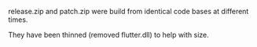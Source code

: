 release.zip and patch.zip were build from identical code bases at different times.

They have been thinned (removed flutter.dll) to help with size.
